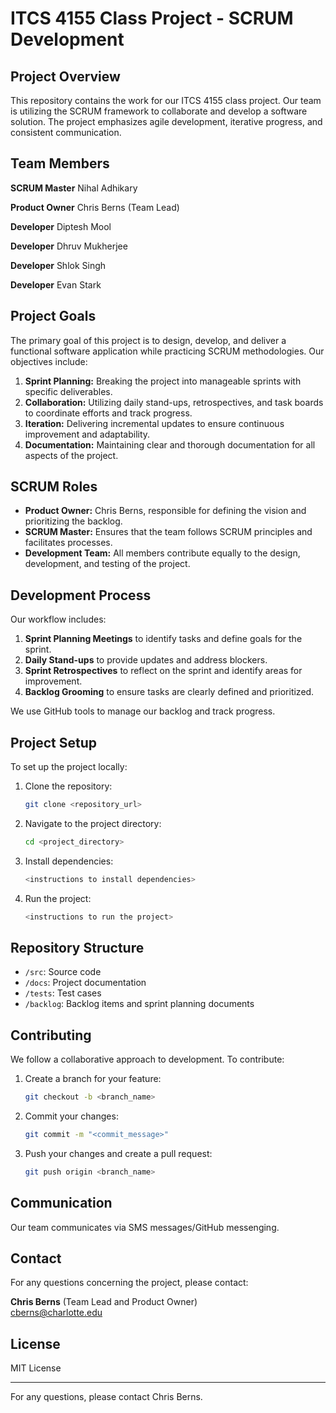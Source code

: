 # ITCS 4155 Class Project - SCRUM Development

## Project Overview
This repository contains the work for our ITCS 4155 class project. Our team is utilizing the SCRUM framework to collaborate and develop a software solution. The project emphasizes agile development, iterative progress, and consistent communication.

## Team Members
**SCRUM Master** Nihal Adhikary

**Product Owner** Chris Berns (Team Lead)

**Developer** Diptesh Mool

**Developer** Dhruv Mukherjee

**Developer** Shlok Singh

**Developer** Evan Stark

## Project Goals
The primary goal of this project is to design, develop, and deliver a functional software application while practicing SCRUM methodologies. Our objectives include:

1. **Sprint Planning:** Breaking the project into manageable sprints with specific deliverables.
2. **Collaboration:** Utilizing daily stand-ups, retrospectives, and task boards to coordinate efforts and track progress.
3. **Iteration:** Delivering incremental updates to ensure continuous improvement and adaptability.
4. **Documentation:** Maintaining clear and thorough documentation for all aspects of the project.

## SCRUM Roles
- **Product Owner:** Chris Berns, responsible for defining the vision and prioritizing the backlog.
- **SCRUM Master:** Ensures that the team follows SCRUM principles and facilitates processes.
- **Development Team:** All members contribute equally to the design, development, and testing of the project.

## Development Process
Our workflow includes:

1. **Sprint Planning Meetings** to identify tasks and define goals for the sprint.
2. **Daily Stand-ups** to provide updates and address blockers.
3. **Sprint Retrospectives** to reflect on the sprint and identify areas for improvement.
4. **Backlog Grooming** to ensure tasks are clearly defined and prioritized.

We use GitHub tools to manage our backlog and track progress.

## Project Setup
To set up the project locally:

1. Clone the repository:
   ```bash
   git clone <repository_url>
   ```

2. Navigate to the project directory:
   ```bash
   cd <project_directory>
   ```

3. Install dependencies:
   ```bash
   <instructions to install dependencies>
   ```

4. Run the project:
   ```bash
   <instructions to run the project>
   ```

## Repository Structure
- `/src`: Source code
- `/docs`: Project documentation
- `/tests`: Test cases
- `/backlog`: Backlog items and sprint planning documents

## Contributing
We follow a collaborative approach to development. To contribute:

1. Create a branch for your feature:
   ```bash
   git checkout -b <branch_name>
   ```

2. Commit your changes:
   ```bash
   git commit -m "<commit_message>"
   ```

3. Push your changes and create a pull request:
   ```bash
   git push origin <branch_name>
   ```

## Communication
Our team communicates via SMS messages/GitHub messenging.

## Contact
For any questions concerning the project, please contact:

**Chris Berns** (Team Lead and Product Owner)  
cberns@charlotte.edu

## License
MIT License

---

For any questions, please contact Chris Berns.
